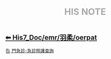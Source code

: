 <div style="text-align:center;padding-bottom: 20px">
  <div style="width: 100%;">
      <img src="../../his_clin/img/open-book.png" style="zoom:15%;" />
  </div>
  <b style="color: darkgray; font-size: 28px; margin-top: 10px">HIS NOTE</b>
</div>

## [⬅ His7_Doc/emr/羽柔/oerpat](./His7_Doc_emr_羽柔.md)

[<img src="../img/document2.png" style="zoom:3.2%; opacity:40%; vertical-align: middle;" /> 門急診-急診照護查詢](../../His7_Doc/emr/羽柔/oerpat/門急診-急診照護查詢.md)
